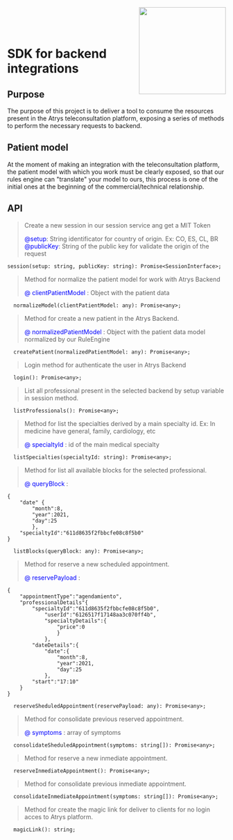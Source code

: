 <img align="right" width="200" src="https://www.atryshealth.com/images/17241/default.jpg">

<br />
<br />
<br />

# SDK for backend integrations

## Purpose
The purpose of this project is to deliver a tool to consume the resources present in the Atrys teleconsultation platform, exposing a series of methods to perform the necessary requests to backend.

## Patient model
At the moment of making an integration with the teleconsultation platform, the patient model with which you work must be clearly exposed, so that our rules engine can "translate" your model to ours, this process is one of the initial ones at the beginning of the commercial/technical relationship.


## API
> Create a new session in our session service ang get a MIT Token
>
><span style="color:blue">@setup</span>: String identificator for country of origin. Ex: CO, ES, CL, BR <br>
><span style="color:blue">@publicKey</span>: String of the public key for validate the origin of the request

```
session(setup: string, publicKey: string): Promise<SessionInterface>;
```

> Method for normalize the patient model for work with Atrys Backend
> 
><span style="color:blue">@ clientPatientModel </span>: Object with the patient data

```
  normalizeModel(clientPatientModel: any): Promise<any>;
```
> Method for create a new patient in the Atrys Backend.
> 
><span style="color:blue">@ normalizedPatientModel </span>: Object with the patient data model normalized by our RuleEngine

```
  createPatient(normalizedPatientModel: any): Promise<any>;
```

>Login method for authenticate the user in Atrys Backend

```
  login(): Promise<any>;
```

>List all professional present in the selected backend by setup variable in session method.

```
  listProfessionals(): Promise<any>;
```

> Method for list the specialties derived by a main specialty id. Ex: In medicine have general, family, cardiology, etc
> 
><span style="color:blue">@ specialtyId </span>: id of the main medical specialty

```
  listSpecialties(specialtyId: string): Promise<any>;
```

> Method for list all available blocks for the selected professional.
> 
><span style="color:blue">@ queryBlock </span>:

```
{
	"date" {
		"month":8,
		"year":2021,
		"day":25
		},
	"specialtyId":"611d8635f2fbbcfe08c8f5b0"
}
```

```
  listBlocks(queryBlock: any): Promise<any>;
```

> Method for reserve a new scheduled appointment.
> 
><span style="color:blue">@ reservePayload </span>:

```
{
	"appointmentType":"agendamiento",
	"professionalDetails"{
		"specialtyId":"611d8635f2fbbcfe08c8f5b0",
			"userId":"6126517f17148aa3c070ff4b",
			"specialtyDetails":{
				"price":0
				}
			},
		"dateDetails":{
			"date":{
				"month":8,
				"year":2021,
				"day":25
			},
		"start":"17:10"
	}
}
```

```
  reserveSheduledAppointment(reservePayload: any): Promise<any>;
```

> Method for consolidate previous reserved appointment.
> 
><span style="color:blue">@ symptoms </span>: array of symptoms

```
  consolidateSheduledAppointment(symptoms: string[]): Promise<any>;
```

> Method for reserve a new inmediate appointment.

```
  reserveInmediateAppointment(): Promise<any>;
```

> Method for consolidate previous inmediate appointment.

```
  consolidateInmediateAppointment(symptoms: string[]): Promise<any>;
```

> Method for create the magic link for deliver to clients for no login acces to Atrys platform.

```
  magicLink(): string;
```
